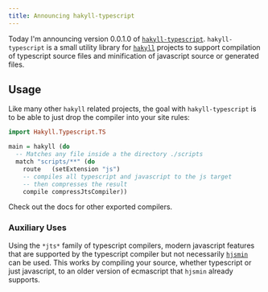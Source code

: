 ```yaml
---
title: Announcing hakyll-typescript
---
```


Today I'm announcing version 0.0.1.0 of
[`hakyll-typescript`](http://hackage.haskell.org/package/hakyll-typescript).
`hakyll-typescript` is a small utility library for
[`hakyll`](http://hackage.haskell.org/package/hakyll) projects to support
compilation of typescript source files and minification of javascript source
or generated files.

## Usage

Like many other `hakyll` related projects, the goal with `hakyll-typescript`
is to be able to just drop the compiler into your site rules:


```haskell
import Hakyll.Typescript.TS

main = hakyll (do
  -- Matches any file inside a the directory ./scripts
  match "scripts/**" (do
    route   (setExtension "js")
    -- compiles all typescript and javascript to the js target
    -- then compresses the result
    compile compressJtsCompiler))
```

Check out the docs for other exported compilers.

### Auxiliary Uses

Using the `*jts*` family of typescript compilers, modern javascript features
that are supported by the typescript compiler but not necessarily
[`hjsmin`](http://hackage.haskell.org/package/hjsmin) can be used. This works
by compiling your source, whether typescript or just javascript, to an older
version of ecmascript that `hjsmin` already supports.
